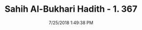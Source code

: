 ---
title        : "Sahih Al-Bukhari Hadith - 1. 367"
date         : 7/25/2018 1:49:38 PM
draft        : false
type         : "hadith"
layout       : "hadith"
BookCode     : "SHB"
VolumeNumber : "1"
HadithNumber : "367"
categories  :  ["Prayer-About the thigh"]
tags  :  ["Abdul Aziz"]
---